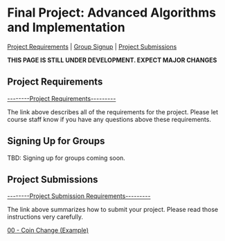 Final Project: Advanced Algorithms and Implementation
===============================

[Project Requirements](#requirements) | [Group Signup](#groupsign) | [Project Submissions](#projects)

**THIS PAGE IS STILL UNDER DEVELOPMENT. EXPECT MAJOR CHANGES**

<a name="requirements"></a>Project Requirements
---------------------------------------

[--------Project Requirements---------](./requirements.html)

The link above describes all of the requirements for the project. Please let course staff know if you have any questions above these requirements.


<a name="groupsign"></a>Signing Up for Groups
------------------------------------------

TBD: Signing up for groups coming soon.

<a name="projects"></a>Project Submissions
------------------------------------------

[--------Project Submission Requirements---------](./submissions.html)

The link above summarizes how to submit your project. Please read those instructions very carefully.

[00 - Coin Change (Example)](./projects/00-coinChange/index.html)